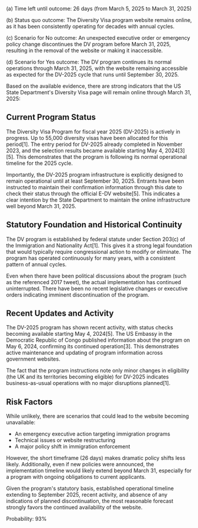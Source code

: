 (a) Time left until outcome: 26 days (from March 5, 2025 to March 31, 2025)

(b) Status quo outcome: The Diversity Visa program website remains online, as it has been consistently operating for decades with annual cycles.

(c) Scenario for No outcome: An unexpected executive order or emergency policy change discontinues the DV program before March 31, 2025, resulting in the removal of the website or making it inaccessible.

(d) Scenario for Yes outcome: The DV program continues its normal operations through March 31, 2025, with the website remaining accessible as expected for the DV-2025 cycle that runs until September 30, 2025.

Based on the available evidence, there are strong indicators that the US State Department's Diversity Visa page will remain online through March 31, 2025:

## Current Program Status

The Diversity Visa Program for fiscal year 2025 (DV-2025) is actively in progress. Up to 55,000 diversity visas have been allocated for this period[1]. The entry period for DV-2025 already completed in November 2023, and the selection results became available starting May 4, 2024[3][5]. This demonstrates that the program is following its normal operational timeline for the 2025 cycle.

Importantly, the DV-2025 program infrastructure is explicitly designed to remain operational until at least September 30, 2025. Entrants have been instructed to maintain their confirmation information through this date to check their status through the official E-DV website[5]. This indicates a clear intention by the State Department to maintain the online infrastructure well beyond March 31, 2025.

## Statutory Foundation and Historical Continuity

The DV program is established by federal statute under Section 203(c) of the Immigration and Nationality Act[1]. This gives it a strong legal foundation that would typically require congressional action to modify or eliminate. The program has operated continuously for many years, with a consistent pattern of annual cycles.

Even when there have been political discussions about the program (such as the referenced 2017 tweet), the actual implementation has continued uninterrupted. There have been no recent legislative changes or executive orders indicating imminent discontinuation of the program.

## Recent Updates and Activity

The DV-2025 program has shown recent activity, with status checks becoming available starting May 4, 2024[5]. The US Embassy in the Democratic Republic of Congo published information about the program on May 6, 2024, confirming its continued operation[3]. This demonstrates active maintenance and updating of program information across government websites.

The fact that the program instructions note only minor changes in eligibility (the UK and its territories becoming eligible) for DV-2025 indicates business-as-usual operations with no major disruptions planned[1].

## Risk Factors

While unlikely, there are scenarios that could lead to the website becoming unavailable:
- An emergency executive action targeting immigration programs
- Technical issues or website restructuring
- A major policy shift in immigration enforcement

However, the short timeframe (26 days) makes dramatic policy shifts less likely. Additionally, even if new policies were announced, the implementation timeline would likely extend beyond March 31, especially for a program with ongoing obligations to current applicants.

Given the program's statutory basis, established operational timeline extending to September 2025, recent activity, and absence of any indications of planned discontinuation, the most reasonable forecast strongly favors the continued availability of the website.

Probability: 93%
